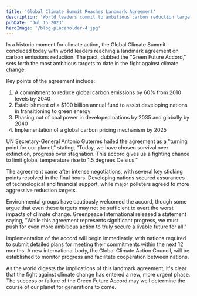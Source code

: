 ```yaml
---
title: 'Global Climate Summit Reaches Landmark Agreement'
description: 'World leaders commit to ambitious carbon reduction targets'
pubDate: 'Jul 15 2023'
heroImage: '/blog-placeholder-4.jpg'
---
```


In a historic moment for climate action, the Global Climate Summit concluded today with world leaders reaching a landmark agreement on carbon emissions reduction. The pact, dubbed the "Green Future Accord," sets forth the most ambitious targets to date in the fight against climate change.

Key points of the agreement include:

1. A commitment to reduce global carbon emissions by 60% from 2010 levels by 2040
2. Establishment of a $100 billion annual fund to assist developing nations in transitioning to green energy
3. Phasing out of coal power in developed nations by 2035 and globally by 2040
4. Implementation of a global carbon pricing mechanism by 2025

UN Secretary-General Antonio Guterres hailed the agreement as a "turning point for our planet," stating, "Today, we have chosen survival over extinction, progress over stagnation. This accord gives us a fighting chance to limit global temperature rise to 1.5 degrees Celsius."

The agreement came after intense negotiations, with several key sticking points resolved in the final hours. Developing nations secured assurances of technological and financial support, while major polluters agreed to more aggressive reduction targets.

Environmental groups have cautiously welcomed the accord, though some argue that even these targets may not be sufficient to avert the worst impacts of climate change. Greenpeace International released a statement saying, "While this agreement represents significant progress, we must push for even more ambitious action to truly secure a livable future for all."

Implementation of the accord will begin immediately, with nations required to submit detailed plans for meeting their commitments within the next 12 months. A new international body, the Global Climate Action Council, will be established to monitor progress and facilitate cooperation between nations.

As the world digests the implications of this landmark agreement, it's clear that the fight against climate change has entered a new, more urgent phase. The success or failure of the Green Future Accord may well determine the course of our planet for generations to come.